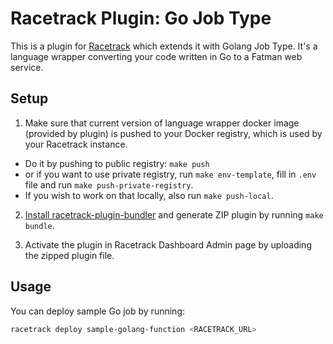 # Racetrack Plugin: Go Job Type

This is a plugin for [Racetrack](https://github.com/TheRacetrack/racetrack)
which extends it with Golang Job Type.
It's a language wrapper converting your code written in Go to a Fatman web service.

## Setup
1. Make sure that current version of language wrapper docker image
  (provided by plugin) is pushed to your Docker registry,
  which is used by your Racetrack instance. 
  - Do it by pushing to public registry: `make push`  
  - or if you want to use private registry, run `make env-template`,
  fill in `.env` file and run `make push-private-registry`.
  - If you wish to work on that locally, also run `make push-local`.

2. [Install racetrack-plugin-bundler](https://github.com/TheRacetrack/racetrack/blob/master/utils/plugin_bundler/README.md)
  and generate ZIP plugin by running `make bundle`.

3. Activate the plugin in Racetrack Dashboard Admin page
  by uploading the zipped plugin file.

## Usage
You can deploy sample Go job by running:
```bash
racetrack deploy sample-golang-function <RACETRACK_URL>
```
